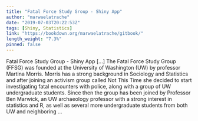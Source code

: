 ```yaml
---
title: "Fatal Force Study Group - Shiny App"
author: "marwaelatrache"
date: "2019-07-03T20:22:53Z"
tags: [Shiny, Statistics]
link: "https://bookdown.org/marwaelatrache/gitbook/"
length_weight: "7.3%"
pinned: false
---
```


Fatal Force Study Group - Shiny App [...] The Fatal Force Study Group \(FFSG\) was founded at the University of Washington \(UW\) by professor Martina Morris. Morris has a strong background in Sociology and Statistics and after joining an activism group called Not This Time she decided to start investigating fatal encounters with police, along with a group of UW undergraduate students. Since then the group has been joined by Professor Ben Marwick, an UW archaeology professor with a strong interest in statistics and R, as well as several more undergraduate students from both UW and neighboring  ...
